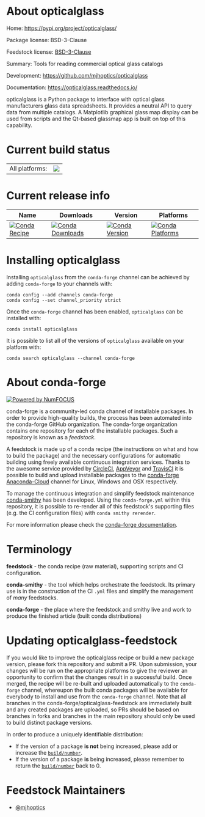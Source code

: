 About opticalglass
==================

Home: https://pypi.org/project/opticalglass/

Package license: BSD-3-Clause

Feedstock license: [BSD-3-Clause](https://github.com/conda-forge/opticalglass-feedstock/blob/master/LICENSE.txt)

Summary: Tools for reading commercial optical glass catalogs

Development: https://github.com/mjhoptics/opticalglass

Documentation: https://opticalglass.readthedocs.io/

opticalglass is a Python package to interface with optical glass
manufacturers glass data spreadsheets. It provides a neutral API
to query data from multiple catalogs. A Matplotlib graphical glass
map display can be used from scripts and the Qt-based glassmap app
is built on top of this capability.


Current build status
====================


<table><tr><td>All platforms:</td>
    <td>
      <a href="https://dev.azure.com/conda-forge/feedstock-builds/_build/latest?definitionId=11115&branchName=master">
        <img src="https://dev.azure.com/conda-forge/feedstock-builds/_apis/build/status/opticalglass-feedstock?branchName=master">
      </a>
    </td>
  </tr>
</table>

Current release info
====================

| Name | Downloads | Version | Platforms |
| --- | --- | --- | --- |
| [![Conda Recipe](https://img.shields.io/badge/recipe-opticalglass-green.svg)](https://anaconda.org/conda-forge/opticalglass) | [![Conda Downloads](https://img.shields.io/conda/dn/conda-forge/opticalglass.svg)](https://anaconda.org/conda-forge/opticalglass) | [![Conda Version](https://img.shields.io/conda/vn/conda-forge/opticalglass.svg)](https://anaconda.org/conda-forge/opticalglass) | [![Conda Platforms](https://img.shields.io/conda/pn/conda-forge/opticalglass.svg)](https://anaconda.org/conda-forge/opticalglass) |

Installing opticalglass
=======================

Installing `opticalglass` from the `conda-forge` channel can be achieved by adding `conda-forge` to your channels with:

```
conda config --add channels conda-forge
conda config --set channel_priority strict
```

Once the `conda-forge` channel has been enabled, `opticalglass` can be installed with:

```
conda install opticalglass
```

It is possible to list all of the versions of `opticalglass` available on your platform with:

```
conda search opticalglass --channel conda-forge
```


About conda-forge
=================

[![Powered by NumFOCUS](https://img.shields.io/badge/powered%20by-NumFOCUS-orange.svg?style=flat&colorA=E1523D&colorB=007D8A)](http://numfocus.org)

conda-forge is a community-led conda channel of installable packages.
In order to provide high-quality builds, the process has been automated into the
conda-forge GitHub organization. The conda-forge organization contains one repository
for each of the installable packages. Such a repository is known as a *feedstock*.

A feedstock is made up of a conda recipe (the instructions on what and how to build
the package) and the necessary configurations for automatic building using freely
available continuous integration services. Thanks to the awesome service provided by
[CircleCI](https://circleci.com/), [AppVeyor](https://www.appveyor.com/)
and [TravisCI](https://travis-ci.com/) it is possible to build and upload installable
packages to the [conda-forge](https://anaconda.org/conda-forge)
[Anaconda-Cloud](https://anaconda.org/) channel for Linux, Windows and OSX respectively.

To manage the continuous integration and simplify feedstock maintenance
[conda-smithy](https://github.com/conda-forge/conda-smithy) has been developed.
Using the ``conda-forge.yml`` within this repository, it is possible to re-render all of
this feedstock's supporting files (e.g. the CI configuration files) with ``conda smithy rerender``.

For more information please check the [conda-forge documentation](https://conda-forge.org/docs/).

Terminology
===========

**feedstock** - the conda recipe (raw material), supporting scripts and CI configuration.

**conda-smithy** - the tool which helps orchestrate the feedstock.
                   Its primary use is in the construction of the CI ``.yml`` files
                   and simplify the management of *many* feedstocks.

**conda-forge** - the place where the feedstock and smithy live and work to
                  produce the finished article (built conda distributions)


Updating opticalglass-feedstock
===============================

If you would like to improve the opticalglass recipe or build a new
package version, please fork this repository and submit a PR. Upon submission,
your changes will be run on the appropriate platforms to give the reviewer an
opportunity to confirm that the changes result in a successful build. Once
merged, the recipe will be re-built and uploaded automatically to the
`conda-forge` channel, whereupon the built conda packages will be available for
everybody to install and use from the `conda-forge` channel.
Note that all branches in the conda-forge/opticalglass-feedstock are
immediately built and any created packages are uploaded, so PRs should be based
on branches in forks and branches in the main repository should only be used to
build distinct package versions.

In order to produce a uniquely identifiable distribution:
 * If the version of a package **is not** being increased, please add or increase
   the [``build/number``](https://docs.conda.io/projects/conda-build/en/latest/resources/define-metadata.html#build-number-and-string).
 * If the version of a package **is** being increased, please remember to return
   the [``build/number``](https://docs.conda.io/projects/conda-build/en/latest/resources/define-metadata.html#build-number-and-string)
   back to 0.

Feedstock Maintainers
=====================

* [@mjhoptics](https://github.com/mjhoptics/)

